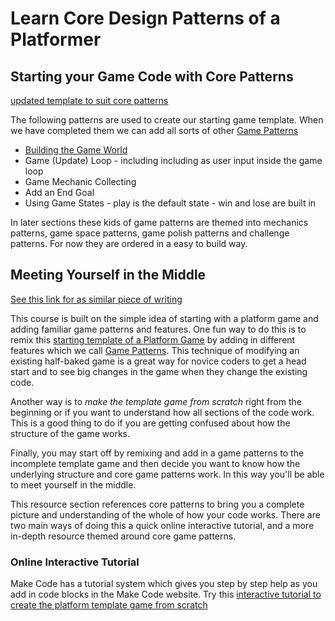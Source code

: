 # Learn Core Design Patterns of a Platformer

## Starting your Game Code with Core Patterns

[updated template to suit core patterns](https://makecode.com/_24RHVmi9kY44)

The following patterns are used to create our starting game template. When we have completed them we can add all sorts of other [Game Patterns](../gamePatterns.md)

- [Building the Game World](onStart.md)   
- Game (Update) Loop - including including as user input inside the game loop
- Game Mechanic Collecting
- Add an End Goal
- Using Game States - play is the default state - win and lose are built in

In later sections these kids of game patterns are themed into mechanics patterns, game space patterns, game polish patterns and challenge patterns. For now they are ordered in a easy to build way.   

## Meeting Yourself in the Middle

[See this link for as similar piece of writing](https://en.flossmanuals.net/phaser-game-making-in-glitch/_full/#choose-your-own-adventure)

This course is built on the simple idea of starting with a platform game and adding familiar game patterns and features. One fun way to do this is to remix this [starting template of a Platform Game](https://makecode.com/_6630XRAuUePh)
by adding in different features which we call [Game Patterns](https://mickfuzz.github.io/makecode-platformer-101/gamePatterns). This technique of modifying an existing half-baked game is a great way for novice coders to get a head start and to see big changes in the game when they change the existing code.

Another way is to *make the template game from scratch* right from the beginning or if you want to understand how all sections of the code work. This is a good thing to do if you are getting confused about how the structure of the game works.

Finally, you may start off by remixing and add in a game patterns to the incomplete template game and then decide you want to know how the underlying structure and core game patterns work. In this way you'll be able to meet yourself in the middle.

This resource section references core patterns to bring you a complete picture and understanding of the whole of how your code works. There are two main ways of doing this a quick online interactive tutorial, and a more in-depth resource themed around core game patterns.  

### Online Interactive Tutorial
Make Code has a tutorial system which gives you step by step help as you add in code blocks in the Make Code website. Try this [interactive tutorial to create the platform template game from scratch](https://arcade.makecode.com/beta#tutorial:github:mickfuzz/makecode-platformer-101/fullTutorial)
